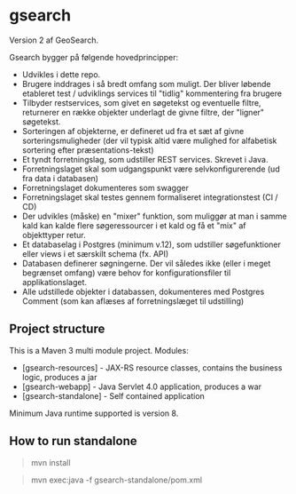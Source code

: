 # gsearch
Version 2 af GeoSearch.

Gsearch bygger på følgende hovedprincipper:
 - Udvikles i dette repo.
 - Brugere inddrages i så bredt omfang som muligt. Der bliver løbende etableret test / udviklings services til "tidlig" kommentering fra brugere
 - Tilbyder restservices, som givet en søgetekst og eventuelle filtre, returnerer en række objekter underlagt de givne filtre, der "ligner" søgetekst.
 - Sorteringen af objekterne, er defineret ud fra et sæt af givne sorteringsmuligheder (der vil typisk altid være mulighed for alfabetisk sortering efter præsentations-tekst)
 - Et tyndt forretningslag, som udstiller REST services. Skrevet i Java.
 - Forretningslaget skal som udgangspunkt være selvkonfigurerende (ud fra data i databasen)
 - Forretningslaget dokumenteres som swagger
 - Forretningslaget skal testes gennem formaliseret integrationstest (CI / CD)
 - Der udvikles (måske) en "mixer" funktion, som muliggør at man i samme kald kan kalde flere søgeressourcer i et kald og få et "mix" af objekttyper retur.
 - Et databaselag i Postgres (minimum v.12), som udstiller søgefunktioner eller views i et særskilt schema (fx. API)
 - Databasen definerer søgningerne. Der vil således ikke (eller i meget begrænset omfang) være behov for konfigurationsfiler til applikationslaget.
 - Alle udstillede objekter i databassen, dokumenteres med Postgres Comment (som kan aflæses af forretningslæget til udstilling)

## Project structure

This is a Maven 3 multi module project. Modules:

* [gsearch-resources] - JAX-RS resource classes, contains the business logic, produces a jar
* [gsearch-webapp] - Java Servlet 4.0 application, produces a war
* [gsearch-standalone] - Self contained application

Minimum Java runtime supported is version 8.

## How to run standalone

> mvn install

> mvn exec:java -f gsearch-standalone/pom.xml
